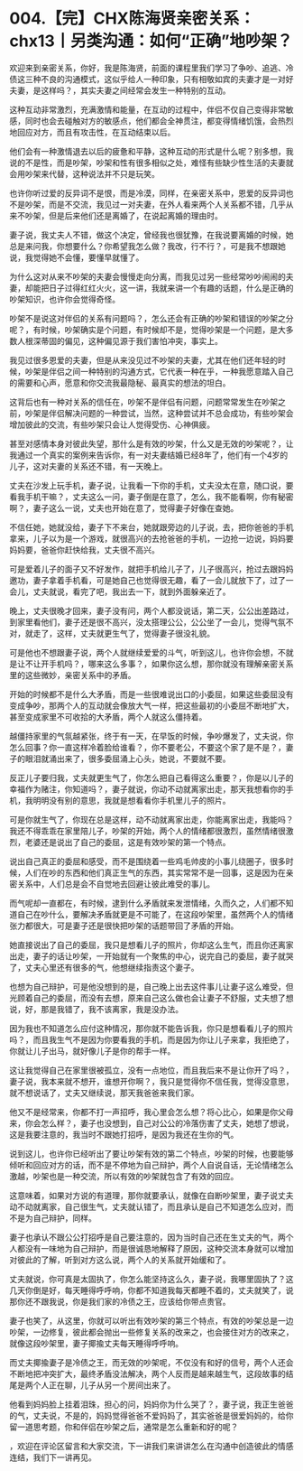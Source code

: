 # 004.【完】CHX陈海贤亲密关系：chx13丨另类沟通：如何“正确”地吵架？

欢迎来到亲密关系，你好，我是陈海贤，前面的课程里我们学习了争吵、追逃、冷债这三种不良的沟通模式，这似乎给人一种印象，只有相敬如宾的夫妻才是一对好夫妻，是这样吗？，其实夫妻之间经常会发生一种特别的互动。

这种互动非常激烈，充满激情和能量，在互动的过程中，伴侣不仅自己变得非常敏感，同时也会去碰触对方的敏感点，他们都会全神贯注，都变得情绪饥饿，会热烈地回应对方，而且有攻击性，在互动结束以后。

他们会有一种激情退去以后的疲惫和平静，这种互动的形式是什么呢？别多想，我说的不是性，而是吵架，吵架和性有很多相似之处，难怪有些缺少性生活的夫妻就会用吵架来代替，这种说法并不只是玩笑。

也许你听过爱的反异词不是恨，而是冷漠，同样，在亲密关系中，恩爱的反异词也不是吵架，而是不交流，我见过一对夫妻，在外人看来两个人关系都不错，几乎从来不吵架，但是后来他们还是离婚了，在说起离婚的理由时。

妻子说，我丈夫人不错，做这个决定，曾经我也很犹豫，在我说要离婚的时候，她总是来问我，你想要什么？你希望我怎么做？我改，行不行？，可是我不想跟她说，我觉得她不会懂，要懂早就懂了。

为什么这对从来不吵架的夫妻会慢慢走向分离，而我见过另一些经常吵吵闹闹的夫妻，却能把日子过得红红火火，这一讲，我就来讲一个有趣的话题，什么是正确的吵架知识，也许你会觉得奇怪。

吵架不是说这对伴侣的关系有问题吗？，怎么还会有正确的吵架和错误的吵架之分呢？，有时候，吵架确实是个问题，有时候却不是，觉得吵架是一个问题，是大多数人根深蒂固的偏见，这种偏见源于我们害怕冲突，事实上。

我见过很多恩爱的夫妻，但是从来没见过不吵架的夫妻，尤其在他们还年轻的时候，吵架是伴侣之间一种特别的沟通方式，它代表一种在乎，一种我愿意踏入自己的需要和心声，愿意和你交流我最隐秘、最真实的想法的坦白。

这背后也有一种对关系的信任在，吵架不是伴侣有问题，问题常常发生在吵架之前，吵架是伴侣解决问题的一种尝试，当然，这种尝试并不总会成功，有些吵架会增加彼此的交流，有些吵架只会让人觉得受伤、心神俱疲。

甚至对感情本身对彼此失望，那什么是有效的吵架，什么又是无效的吵架呢？，让我通过一个真实的案例来告诉你，有一对夫妻结婚已经8年了，他们有一个4岁的儿子，这对夫妻的关系还不错，有一天晚上。

丈夫在沙发上玩手机，妻子说，让我看一下你的手机，丈夫没太在意，随口说，要看我手机干嘛？，丈夫这么一问，妻子倒是在意了，怎么，我不能看啊，你有秘密啊？，妻子这么一说，丈夫也开始在意了，觉得妻子好像在查她。

不信任她，她就没给，妻子下不来台，她就跟旁边的儿子说，去，把你爸爸的手机拿来，儿子以为是一个游戏，就很高兴的去抢爸爸的手机，一边抢一边说，妈妈要妈妈要，爸爸你赶快给我，丈夫很不高兴。

可是爱着儿子的面子又不好发作，就把手机给儿子了，儿子很高兴，抢过去跟妈妈邀功，妻子拿着手机看，可是她自己也觉得很无趣，看了一会儿就放下了，过了一会儿，丈夫就说，看完了吧，我出去一下，就到外面躲亲近了。

晚上，丈夫很晚才回来，妻子没有问，两个人都没说话，第二天，公公出差路过，到家里看他们，妻子还是很不高兴，没太搭理公公，公公坐了一会儿，觉得气氛不对，就走了，这样，丈夫就更生气了，觉得妻子很没礼貌。

可是他也不想跟妻子说，两个人就继续爱爱的斗气，听到这儿，也许你会想，不就是让不让开手机吗？，哪来这么多事？，如果你这么想，那你就没有理解亲密关系里的这些微妙，亲密关系中的矛盾。

开始的时候都不是什么大矛盾，而是一些很难说出口的小委屈，如果这些委屈没有变成争吵，那两个人的互动就会像放大气一样，把这些最初的小委屈不断地扩大，甚至变成家里不可收拾的大矛盾，两个人就这么僵持着。

越僵持家里的气氛越紧张，终于有一天，在早饭的时候，争吵爆发了，丈夫说，你怎么回事？你一直这样冷着脸给谁看？，你不要老公，不要这个家了是不是？，妻子的眼泪就涌出来了，很多委屈涌上心头，她说，不要就不要。

反正儿子要归我，丈夫就更生气了，你怎么把自己看得这么重要？，你是以儿子的幸福作为赌注，你知道吗？，妻子就说，你动不动就离家出走，那天我想看你的手机，我明明没有别的意思，我就是想看看你手机里儿子的照片。

可是你就生气了，你现在总是这样，动不动就离家出走，你能离家出走，我能吗？我还不得乖乖在家里陪儿子，吵架的开始，两个人的情绪都很激烈，虽然情绪很激烈，老婆还是说出了自己的委屈，这是有效吵架的第一个特点。

说出自己真正的委屈和感受，而不是围绕着一些鸡毛帅皮的小事儿绕圈子，很多时候，人们在吵的东西和他们真正生气的东西，其实常常不是一回事，这是因为在亲密关系中，人们总是会不自觉地去回避让彼此难受的事儿。

而气呢却一直都在，有时候，逮到什么矛盾就来发泄情绪，久而久之，人们都不知道自己在吵什么，要解决矛盾就更是不可能了，在这段吵架里，虽然两个人的情绪张力都很大，可是妻子还是很快把吵架的话题带回了矛盾的开始。

她直接说出了自己的委屈，我只是想看儿子的照片，你却这么生气，而且你还离家出走，妻子的话让吵架，一开始就有一个聚焦的中心，说完自己的委屈，妻子就哭了，丈夫心里还有很多的气，他想继续指责这个妻子。

也想为自己辩护，可是他没想到的是，自己晚上出去这件事儿让妻子这么难受，但光顾着自己的委屈，而没有去想，原来自己这么做也会让妻子不舒服，丈夫想了想说，好，那是我错了，我不该离家，我是没办法。

因为我也不知道怎么应付这种情况，那你就不能告诉我，你只是想看看儿子的照片吗？，而且我生气不是因为你要看我的手机，而是因为你让儿子来拿，我拒绝了，你就让儿子出马，就好像儿子是你的帮手一样。

这让我觉得自己在家里很被孤立，没有一点地位，而且我后来不是让你开了吗？，妻子说，我本来就不想开，谁想开你啊？，我只是觉得你不信任我，觉得没意思，就不想说话了，丈夫又继续说，那天我爸爸来我们家。

他又不是经常来，你都不打一声招呼，我心里会怎么想？将心比心，如果是你父母来，你会怎么样？，妻子也没想到，自己对公公的冷落伤害了丈夫，她想了想说，这是我要注意的，我当时不跟她打招呼，是因为我还在生你的气。

说到这儿，也许你已经听出了要让吵架有效的第二个特点，吵架的时候，也要能够倾听和回应对方的话，而不是不停地为自己辩护，两个人自说自话，无论情绪怎么激越，吵架也是一种交流，所以有效的吵架就包含了有效的回应。

这意味着，如果对方说的有道理，那你就要承认，就像在自断吵架里，妻子说丈夫动不动就离家，自己很生气，丈夫就认错了，而且承认是自己不知道怎么应对，而不是为自己辩护，同样。

妻子也承认不跟公公打招呼是自己要注意的，因为当时自己还在生丈夫的气，两个人都没有一味地为自己辩护，而是很诚恳地解释了原因，这种交流本身就可以增加对彼此的了解，听到对方这么说，两个人的关系就开始缓和了。

丈夫就说，你可真是太固执了，你怎么能坚持这么久，妻子说，我哪里固执了？这几天你倒是好，每天睡得呼呼响，你都不知道我每天都睡不着的，丈夫就笑了，说那你还不跟我说，你是我们家的冷债之王，应该给你带点贵官。

妻子也笑了，从这里，你就可以听出有效吵架的第三个特点，有效的吵架总是一边吵架，一边修复，彼此都会抛出一些修复关系的改来之，也会接住对方的改来之，就像这段吵架里，妻子揶揄丈夫每天睡得呼呼响。

而丈夫揶揄妻子是冷债之王，而无效的吵架呢，不仅没有和好的信号，两个人还会不断地把冲突扩大，最终矛盾没法解决，两个人反而是越来越生气，这段故事的结尾是两个人正在聊，儿子从另一个房间出来了。

他看到妈妈脸上挂着泪珠，担心的问，妈妈你为什么哭了？，妻子说，我正生爸爸的气，丈夫说，不是的，妈妈觉得爸爸不爱妈妈了，其实爸爸是很爱妈妈的，给你留一道思考题，你和伴侣在吵架之后，通常是怎么重新和好的呢？

，欢迎在评论区留言和大家交流，下一讲我们来讲讲怎么在沟通中创造彼此的情感连结，我们下一讲再见。